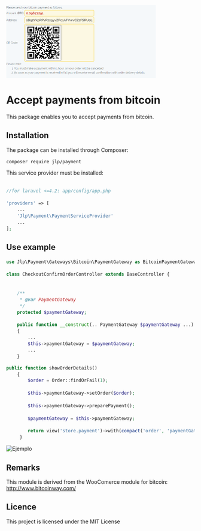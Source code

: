 <img
  alt="Screen"
  src="https://raw.githubusercontent.com/jluispcardenas/payment/master/screen.png"
  width="400"
/>

# Accept payments from bitcoin

This package enables you to accept payments from bitcoin. 

## Installation
The package can be installed through Composer:

```
composer require jlp/payment
```

This service provider must be installed:

```php

//for laravel <=4.2: app/config/app.php

'providers' => [
    ...
    'Jlp\Payment\PaymentServiceProvider'
    ...
];
```

## Use example

```php
use Jlp\Payment\Gateways\Bitcoin\PaymentGateway as BitcoinPaymentGateway;

class CheckoutConfirmOrderController extends BaseController {


    /**
     * @var PaymentGateway
     */
    protected $paymentGateway;

    public function __construct(.. PaymentGateway $paymentGateway ...)
    {
        ...
        $this->paymentGateway = $paymentGateway;
        ...
    }
```


```php
public function showOrderDetails()
    {
        $order = Order::findOrFail(1);
		
		$this->paymentGateway->setOrder($order);
		
		$this->paymentGateway->preparePayment();
		
		$paymentGateway = $this->paymentGateway;
		
		return view('store.payment')->with(compact('order', 'paymentGateway'));
	 }
```

![Ejemplo](/images/logo.png)


## Remarks
This module is derived from the WooComerce module for bitcoin: http://www.bitcoinway.com/


## Licence

This project is licensed under the MIT License

  
